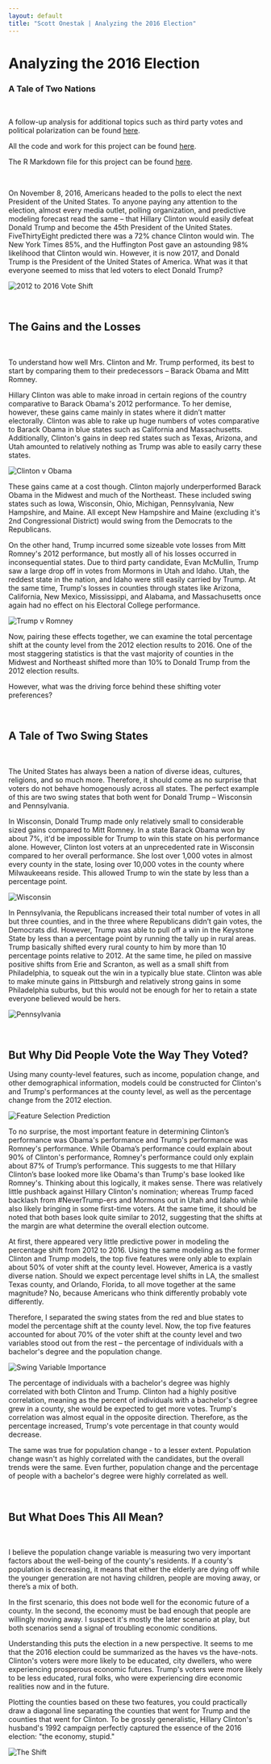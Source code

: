 ```yaml
---
layout: default
title: "Scott Onestak | Analyzing the 2016 Election"
---
```


# Analyzing the 2016 Election
### A Tale of Two Nations

<br/>

A follow-up analysis for additional topics such as third party votes and political polarization can be found [here](https://scottonestak.github.io/Projects/2016_Election/2016_Election_Analysis_Further.html).

All the code and work for this project can be found [here](https://github.com/ScottOnestak/Data-Analysis-Projects/tree/master/2016-Election-Analysis).

The R Markdown file for this project can be found [here](https://scottonestak.github.io/Projects/2016_Election/ElectionAnalysis.html).

<br/>

On November 8, 2016, Americans headed to the polls to elect the next President of the United States. To anyone paying any attention to the election, almost every media outlet, polling organization, and predictive modeling forecast read the same – that Hillary Clinton would easily defeat Donald Trump and become the 45th President of the United States. FiveThirtyEight predicted there was a 72% chance Clinton would win. The New York Times 85%, and the Huffington Post gave an astounding 98% likelihood that Clinton would win. However, it is now 2017, and Donald Trump is the President of the United States of America. What was it that everyone seemed to miss that led voters to elect Donald Trump?

![2012 to 2016 Vote Shift](2012to2016.jpg)

<br/>

## The Gains and the Losses

<br/>

To understand how well Mrs. Clinton and Mr. Trump performed, its best to start by comparing them to their predecessors – Barack Obama and Mitt Romney.

Hillary Clinton was able to make inroad in certain regions of the country comparative to Barack Obama's 2012 performance. To her demise, however, these gains came mainly in states where it didn’t matter electorally. Clinton was able to rake up huge numbers of votes comparative to Barack Obama in blue states such as California and Massachusetts. Additionally, Clinton's gains in deep red states such as Texas, Arizona, and Utah amounted to relatively nothing as Trump was able to easily carry these states.

![Clinton v Obama](ObamaToClinton.jpg)

These gains came at a cost though. Clinton majorly underperformed Barack Obama in the Midwest and much of the Northeast. These included swing states such as Iowa, Wisconsin, Ohio, Michigan, Pennsylvania, New Hampshire, and Maine. All except New Hampshire and Maine (excluding it's 2nd Congressional District) would swing from the Democrats to the Republicans.

On the other hand, Trump incurred some sizeable vote losses from Mitt Romney's 2012 performance, but mostly all of his losses occurred in inconsequential states. Due to third party candidate, Evan McMullin, Trump saw a large drop off in votes from Mormons in Utah and Idaho. Utah, the reddest state in the nation, and Idaho were still easily carried by Trump. At the same time, Trump's losses in counties through states like Arizona, California, New Mexico, Mississippi, and Alabama, and Massachusetts once again had no effect on his Electoral College performance.

![Trump v Romney](RomneyToTrump.png)

Now, pairing these effects together, we can examine the total percentage shift at the county level from the 2012 election results to 2016. One of the most staggering statistics is that the vast majority of counties in the Midwest and Northeast shifted more than 10% to Donald Trump from the 2012 election results.

However, what was the driving force behind these shifting voter preferences?

<br/>

## A Tale of Two Swing States

<br/>

The United States has always been a nation of diverse ideas, cultures, religions, and so much more. Therefore, it should come as no surprise that voters do not behave homogenously across all states. The perfect example of this are two swing states that both went for Donald Trump – Wisconsin and Pennsylvania.

In Wisconsin, Donald Trump made only relatively small to considerable sized gains compared to Mitt Romney. In a state Barack Obama won by about 7%, it'd be impossible for Trump to win this state on his performance alone. However, Clinton lost voters at an unprecedented rate in Wisconsin compared to her overall performance. She lost over 1,000 votes in almost every county in the state, losing over 10,000 votes in the county where Milwaukeeans reside. This allowed Trump to win the state by less than a percentage point.

![Wisconsin](wisconsin.jpg)

In Pennsylvania, the Republicans increased their total number of votes in all but three counties, and in the three where Republicans didn’t gain votes, the Democrats did. However, Trump was able to pull off a win in the Keystone State by less than a percentage point by running the tally up in rural areas. Trump basically shifted every rural county to him by more than 10 percentage points relative to 2012. At the same time, he piled on massive positive shifts from Erie and Scranton, as well as a small shift from Philadelphia, to squeak out the win in a typically blue state. Clinton was able to make minute gains in Pittsburgh and relatively strong gains in some Philadelphia suburbs, but this would not be enough for her to retain a state everyone believed would be hers.

![Pennsylvania](PA.jpg)

<br/>

## But Why Did People Vote the Way They Voted?

Using many county-level features, such as income, population change, and other demographical information, models could be constructed for Clinton's and Trump's performances at the county level, as well as the percentage change from the 2012 election.

![Feature Selection Prediction](prediction.png)

To no surprise, the most important feature in determining Clinton’s performance was Obama's performance and Trump's performance was Romney's performance. While Obama’s performance could explain about 90% of Clinton's performance, Romney's performance could only explain about 87% of Trump’s performance. This suggests to me that Hillary Clinton’s base looked more like Obama's than Trump's base looked like Romney's. Thinking about this logically, it makes sense. There was relatively little pushback against Hillary Clinton's nomination; whereas Trump faced backlash from #NeverTrump-ers and Mormons out in Utah and Idaho while also likely bringing in some first-time voters. At the same time, it should be noted that both bases look quite similar to 2012, suggesting that the shifts at the margin are what determine the overall election outcome.

At first, there appeared very little predictive power in modeling the percentage shift from 2012 to 2016. Using the same modeling as the former Clinton and Trump models, the top five features were only able to explain about 50% of voter shift at the county level. However, America is a vastly diverse nation. Should we expect percentage level shifts in LA, the smallest Texas county, and Orlando, Florida, to all move together at the same magnitude? No, because Americans who think differently probably vote differently.

Therefore, I separated the swing states from the red and blue states to model the percentage shift at the county level. Now, the top five features accounted for about 70% of the voter shift at the county level and two variables stood out from the rest – the percentage of individuals with a bachelor's degree and the population change.

![Swing Variable Importance](SwingVarImportance.png)

The percentage of individuals with a bachelor's degree was highly correlated with both Clinton and Trump. Clinton had a highly positive correlation, meaning as the percent of individuals with a bachelor's degree grew in a county, she would be expected to get more votes. Trump's correlation was almost equal in the opposite direction. Therefore, as the percentage increased, Trump's vote percentage in that county would decrease.

The same was true for population change - to a lesser extent. Population change wasn't as highly correlated with the candidates, but the overall trends were the same. Even further, population change and the percentage of people with a bachelor's degree were highly correlated as well.

<br/>

## But What Does This All Mean?

<br/>

I believe the population change variable is measuring two very important factors about the well-being of the county's residents. If a county's population is decreasing, it means that either the elderly are dying off while the younger generation are not having children, people are moving away, or there’s a mix of both.

In the first scenario, this does not bode well for the economic future of a county. In the second, the economy must be bad enough that people are willingly moving away. I suspect it's mostly the later scenario at play, but both scenarios send a signal of troubling economic conditions.

Understanding this puts the election in a new perspective. It seems to me that the 2016 election could be summarized as the haves vs the have-nots. Clinton's voters were more likely to be educated, city dwellers, who were experiencing prosperous economic futures. Trump's voters were more likely to be less educated, rural folks, who were experiencing dire economic realities now and in the future.

Plotting the counties based on these two features, you could practically draw a diagonal line separating the counties that went for Trump and the counties that went for Clinton. To be grossly generalistic, Hillary Clinton's husband's 1992 campaign perfectly captured the essence of the 2016 election: "the economy, stupid."

![The Shift](theshift.png)

<br/>

